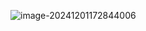 ![image-20241201172844006](C:\Users\zzy13\AppData\Roaming\Typora\typora-user-images\image-20241201172844006.png)